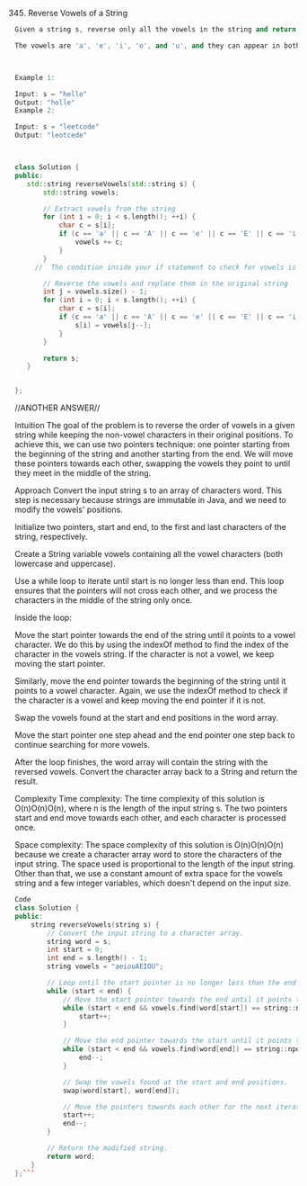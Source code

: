 345. Reverse Vowels of a String

```cpp
Given a string s, reverse only all the vowels in the string and return it.

The vowels are 'a', 'e', 'i', 'o', and 'u', and they can appear in both lower and upper cases, more than once.



Example 1:

Input: s = "hello"
Output: "holle"
Example 2:

Input: s = "leetcode"
Output: "leotcede"
```

```cpp


class Solution {
public:
   std::string reverseVowels(std::string s) {
       std::string vowels;

       // Extract vowels from the string
       for (int i = 0; i < s.length(); ++i) {
           char c = s[i];
           if (c == 'a' || c == 'A' || c == 'e' || c == 'E' || c == 'i' || c == 'I' || c == 'o' || c == 'O' || c == 'u' || c == 'U') {
               vowels += c;
           }
       }
     //  The condition inside your if statement to check for vowels is incorrect. The condition s[i] == 'a' || 'A' || 'e' || 'E' || 'i' || 'I' || 'o' || 'O' || 'u' || 'U' doesn't work as you expect. This condition always evaluates to true because each individual character literal evaluates to true when considered as a boolean expression. You need to explicitly compare s[i] with each vowel character.

       // Reverse the vowels and replace them in the original string
       int j = vowels.size() - 1;
       for (int i = 0; i < s.length(); ++i) {
           char c = s[i];
           if (c == 'a' || c == 'A' || c == 'e' || c == 'E' || c == 'i' || c == 'I' || c == 'o' || c == 'O' || c == 'u' || c == 'U') {
               s[i] = vowels[j--];
           }
       }

       return s;
   }


};
```

//ANOTHER ANSWER//

Intuition
The goal of the problem is to reverse the order of vowels in a given string while keeping the non-vowel characters in their original positions. To achieve this, we can use two pointers technique: one pointer starting from the beginning of the string and another starting from the end. We will move these pointers towards each other, swapping the vowels they point to until they meet in the middle of the string.

Approach
Convert the input string s to an array of characters word. This step is necessary because strings are immutable in Java, and we need to modify the vowels' positions.

Initialize two pointers, start and end, to the first and last characters of the string, respectively.

Create a String variable vowels containing all the vowel characters (both lowercase and uppercase).

Use a while loop to iterate until start is no longer less than end. This loop ensures that the pointers will not cross each other, and we process the characters in the middle of the string only once.

Inside the loop:

Move the start pointer towards the end of the string until it points to a vowel character. We do this by using the indexOf method to find the index of the character in the vowels string. If the character is not a vowel, we keep moving the start pointer.

Similarly, move the end pointer towards the beginning of the string until it points to a vowel character. Again, we use the indexOf method to check if the character is a vowel and keep moving the end pointer if it is not.

Swap the vowels found at the start and end positions in the word array.

Move the start pointer one step ahead and the end pointer one step back to continue searching for more vowels.

After the loop finishes, the word array will contain the string with the reversed vowels. Convert the character array back to a String and return the result.

Complexity
Time complexity:
The time complexity of this solution is O(n)O(n)O(n), where n is the length of the input string s. The two pointers start and end move towards each other, and each character is processed once.

Space complexity:
The space complexity of this solution is O(n)O(n)O(n) because we create a character array word to store the characters of the input string. The space used is proportional to the length of the input string. Other than that, we use a constant amount of extra space for the vowels string and a few integer variables, which doesn't depend on the input size.

````cpp
Code
class Solution {
public:
    string reverseVowels(string s) {
        // Convert the input string to a character array.
        string word = s;
        int start = 0;
        int end = s.length() - 1;
        string vowels = "aeiouAEIOU";

        // Loop until the start pointer is no longer less than the end pointer.
        while (start < end) {
            // Move the start pointer towards the end until it points to a vowel.
            while (start < end && vowels.find(word[start]) == string::npos) {
                start++;
            }

            // Move the end pointer towards the start until it points to a vowel.
            while (start < end && vowels.find(word[end]) == string::npos) {
                end--;
            }

            // Swap the vowels found at the start and end positions.
            swap(word[start], word[end]);

            // Move the pointers towards each other for the next iteration.
            start++;
            end--;
        }

        // Return the modified string.
        return word;
    }
};```
````
